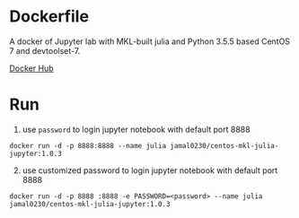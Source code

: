 # Dockerfile

A docker of Jupyter lab with MKL-built julia and Python 3.5.5 based CentOS 7 and devtoolset-7.

[Docker Hub](https://hub.docker.com/r/jamal0230/centos-mkl-julia-jupyter/)

# Run
1. use `password` to login jupyter notebook with default port 8888
```
docker run -d -p 8888:8888 --name julia jamal0230/centos-mkl-julia-jupyter:1.0.3
```

2. use customized password  to login jupyter notebook with default port 8888
```
docker run -d -p 8888 :8888 -e PASSWORD=<password> --name julia jamal0230/centos-mkl-julia-jupyter:1.0.3
```
